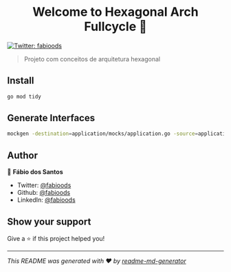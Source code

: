 <h1 align="center">Welcome to Hexagonal Arch Fullcycle 👋</h1>
<p>
  <a href="https://twitter.com/fabioods" target="_blank">
    <img alt="Twitter: fabioods" src="https://img.shields.io/twitter/follow/fabioods.svg?style=social" />
  </a>
</p>

> Projeto com conceitos de arquitetura hexagonal

## Install

```sh
go mod tidy
```

## Generate Interfaces

```sh
mockgen -destination=application/mocks/application.go -source=application/product.go
```

## Author

👤 **Fábio dos Santos**

* Twitter: [@fabioods](https://twitter.com/fabioods)
* Github: [@fabioods](https://github.com/fabioods)
* LinkedIn: [@fabioods](https://linkedin.com/in/fabioods)

## Show your support

Give a ⭐️ if this project helped you!

***
_This README was generated with ❤️ by [readme-md-generator](https://github.com/kefranabg/readme-md-generator)_